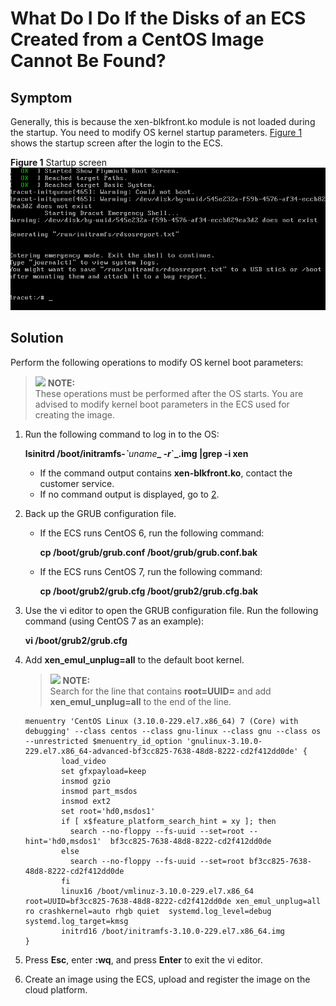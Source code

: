 # What Do I Do If the Disks of an ECS Created from a CentOS Image Cannot Be Found?<a name="EN-US_TOPIC_0030713219"></a>

## Symptom<a name="section18306114420920"></a>

Generally, this is because the xen-blkfront.ko module is not loaded during the startup. You need to modify OS kernel startup parameters.  [Figure 1](#en-us_topic_0029124532_fb625ead0fbca4936a8a0b147e6719b71)  shows the startup screen after the login to the ECS.

**Figure  1**  Startup screen<a name="en-us_topic_0029124532_fb625ead0fbca4936a8a0b147e6719b71"></a>  
![](figures/startup-screen.png "startup-screen")

## Solution<a name="section1946018361020"></a>

Perform the following operations to modify OS kernel boot parameters:

>![](/images/icon-note.gif) **NOTE:**   
>These operations must be performed after the OS starts. You are advised to modify kernel boot parameters in the ECS used for creating the image.  

1.  Run the following command to log in to the OS:

    **lsinitrd /boot/initramfs-_\`_**_uname_**_ _-r_\`_.img |grep -i xen**

    -   If the command output contains  **xen-blkfront.ko**, contact the customer service.
    -   If no command output is displayed, go to  [2](#li155801950404).

2.  <a name="li155801950404"></a>Back up the GRUB configuration file.
    -   If the ECS runs CentOS 6, run the following command:

        **cp /boot/grub/grub.conf /boot/grub/grub.conf.bak**

    -   If the ECS runs CentOS 7, run the following command:

        **cp /boot/grub2/grub.cfg /boot/grub2/grub.cfg.bak**

3.  Use the vi editor to open the GRUB configuration file. Run the following command \(using CentOS 7 as an example\):

    **vi /boot/grub2/grub.cfg**

4.  Add  **xen\_emul\_unplug=all**  to the default boot kernel.

    >![](/images/icon-note.gif) **NOTE:**   
    >Search for the line that contains  **root=UUID=**  and add  **xen\_emul\_unplug=all**  to the end of the line.  

    ```
    menuentry 'CentOS Linux (3.10.0-229.el7.x86_64) 7 (Core) with debugging' --class centos --class gnu-linux --class gnu --class os --unrestricted $menuentry_id_option 'gnulinux-3.10.0-229.el7.x86_64-advanced-bf3cc825-7638-48d8-8222-cd2f412dd0de' {
            load_video
            set gfxpayload=keep
            insmod gzio
            insmod part_msdos
            insmod ext2
            set root='hd0,msdos1'
            if [ x$feature_platform_search_hint = xy ]; then
              search --no-floppy --fs-uuid --set=root --hint='hd0,msdos1'  bf3cc825-7638-48d8-8222-cd2f412dd0de
            else
              search --no-floppy --fs-uuid --set=root bf3cc825-7638-48d8-8222-cd2f412dd0de
            fi
            linux16 /boot/vmlinuz-3.10.0-229.el7.x86_64 root=UUID=bf3cc825-7638-48d8-8222-cd2f412dd0de xen_emul_unplug=all ro crashkernel=auto rhgb quiet  systemd.log_level=debug systemd.log_target=kmsg
            initrd16 /boot/initramfs-3.10.0-229.el7.x86_64.img
    }
    ```

5.  Press  **Esc**, enter  **:wq**, and press  **Enter**  to exit the vi editor.
6.  Create an image using the ECS, upload and register the image on the cloud platform.

